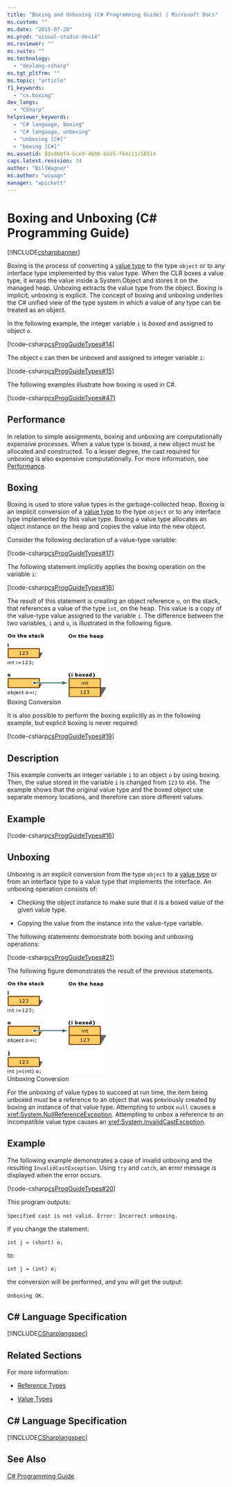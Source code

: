 ```yaml
---
title: "Boxing and Unboxing (C# Programming Guide) | Microsoft Docs"
ms.custom: ""
ms.date: "2015-07-20"
ms.prod: "visual-studio-dev14"
ms.reviewer: ""
ms.suite: ""
ms.technology: 
  - "devlang-csharp"
ms.tgt_pltfrm: ""
ms.topic: "article"
f1_keywords: 
  - "cs.boxing"
dev_langs: 
  - "CSharp"
helpviewer_keywords: 
  - "C# language, boxing"
  - "C# language, unboxing"
  - "unboxing [C#]"
  - "boxing [C#]"
ms.assetid: 8da9bbf4-bce9-4b08-b2e5-f64c11c56514
caps.latest.revision: 34
author: "BillWagner"
ms.author: "wiwagn"
manager: "wpickett"
---
```

# Boxing and Unboxing (C# Programming Guide)
[!INCLUDE[csharpbanner](../../../includes/csharpbanner.md)]

Boxing is the process of converting a [value type](../../../csharp/language-reference/keywords/value-types.md) to the type `object` or to any interface type implemented by this value type. When the CLR boxes a value type, it wraps the value inside a System.Object and stores it on the managed heap. Unboxing extracts the value type from the object. Boxing is implicit; unboxing is explicit. The concept of boxing and unboxing underlies the C# unified view of the type system in which a value of any type can be treated as an object.  
  
 In the following example, the integer variable `i` is *boxed* and assigned to object `o`.  
  
 [!code-csharp[csProgGuideTypes#14](../../../samples/snippets/csharp/VS_Snippets_VBCSharp/CsProgGuideTypes/CS/Class1.cs#14)]  
  
 The object `o` can then be unboxed and assigned to integer variable `i`:  
  
 [!code-csharp[csProgGuideTypes#15](../../../samples/snippets/csharp/VS_Snippets_VBCSharp/CsProgGuideTypes/CS/Class1.cs#15)]  
  
 The following examples illustrate how boxing is used in C#.  
  
 [!code-csharp[csProgGuideTypes#47](../../../samples/snippets/csharp/VS_Snippets_VBCSharp/CsProgGuideTypes/CS/Class1.cs#47)]  
  
## Performance  
 In relation to simple assignments, boxing and unboxing are computationally expensive processes. When a value type is boxed, a new object must be allocated and constructed. To a lesser degree, the cast required for unboxing is also expensive computationally. For more information, see [Performance](../Topic/.NET%20Performance%20Tips.md).  
  
## Boxing  
 Boxing is used to store value types in the garbage-collected heap. Boxing is an implicit conversion of a [value type](../../../csharp/language-reference/keywords/value-types.md) to the type `object` or to any interface type implemented by this value type. Boxing a value type allocates an object instance on the heap and copies the value into the new object.  
  
 Consider the following declaration of a value-type variable:  
  
 [!code-csharp[csProgGuideTypes#17](../../../samples/snippets/csharp/VS_Snippets_VBCSharp/CsProgGuideTypes/CS/Class1.cs#17)]  
  
 The following statement implicitly applies the boxing operation on the variable `i`:  
  
 [!code-csharp[csProgGuideTypes#18](../../../samples/snippets/csharp/VS_Snippets_VBCSharp/CsProgGuideTypes/CS/Class1.cs#18)]  
  
 The result of this statement is creating an object reference `o`, on the stack, that references a value of the type `int`, on the heap. This value is a copy of the value-type value assigned to the variable `i`. The difference between the two variables, `i` and `o`, is illustrated in the following figure.  
  
 ![BoxingConversion graphic](../../../csharp/programming-guide/types/media/vcboxingconversion.gif "vcBoxingConversion")  
Boxing Conversion  
  
 It is also possible to perform the boxing explicitly as in the following example, but explicit boxing is never required:  
  
 [!code-csharp[csProgGuideTypes#19](../../../samples/snippets/csharp/VS_Snippets_VBCSharp/CsProgGuideTypes/CS/Class1.cs#19)]  
  
## Description  
 This example converts an integer variable `i` to an object `o` by using boxing. Then, the value stored in the variable `i` is changed from `123` to `456`. The example shows that the original value type and the boxed object use separate memory locations, and therefore can store different values.  
  
## Example  
 [!code-csharp[csProgGuideTypes#16](../../../samples/snippets/csharp/VS_Snippets_VBCSharp/CsProgGuideTypes/CS/Class1.cs#16)]  
  
## Unboxing  
 Unboxing is an explicit conversion from the type `object` to a [value type](../../../csharp/language-reference/keywords/value-types.md) or from an interface type to a value type that implements the interface. An unboxing operation consists of:  
  
-   Checking the object instance to make sure that it is a boxed value of the given value type.  
  
-   Copying the value from the instance into the value-type variable.  
  
 The following statements demonstrate both boxing and unboxing operations:  
  
 [!code-csharp[csProgGuideTypes#21](../../../samples/snippets/csharp/VS_Snippets_VBCSharp/CsProgGuideTypes/CS/Class1.cs#21)]  
  
 The following figure demonstrates the result of the previous statements.  
  
 ![UnBoxing Conversion graphic](../../../csharp/programming-guide/types/media/vcunboxingconversion.gif "vcUnBoxingConversion")  
Unboxing Conversion  
  
 For the unboxing of value types to succeed at run time, the item being unboxed must be a reference to an object that was previously created by boxing an instance of that value type. Attempting to unbox `null` causes a <xref:System.NullReferenceException>. Attempting to unbox a reference to an incompatible value type causes an <xref:System.InvalidCastException>.  
  
## Example  
 The following example demonstrates a case of invalid unboxing and the resulting `InvalidCastException`. Using `try` and `catch`, an error message is displayed when the error occurs.  
  
 [!code-csharp[csProgGuideTypes#20](../../../samples/snippets/csharp/VS_Snippets_VBCSharp/CsProgGuideTypes/CS/Class1.cs#20)]  
  
 This program outputs:  
  
 `Specified cast is not valid. Error: Incorrect unboxing.`  
  
 If you change the statement:  
  
```  
int j = (short) o;  
```  
  
 to:  
  
```  
int j = (int) o;  
```  
  
 the conversion will be performed, and you will get the output:  
  
 `Unboxing OK.`  
  
## C# Language Specification  
 [!INCLUDE[CSharplangspec](../../../includes/csharplangspec-md.md)]  
  
## Related Sections  
 For more information:  
  
-   [Reference Types](../../../csharp/language-reference/keywords/reference-types.md)  
  
-   [Value Types](../../../csharp/language-reference/keywords/value-types.md)  
  
## C# Language Specification  
 [!INCLUDE[CSharplangspec](../../../includes/csharplangspec-md.md)]  
  
## See Also  
 [C# Programming Guide](../../../csharp/programming-guide/index.md)